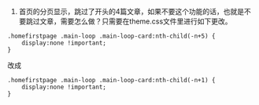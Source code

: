 1. 首页的分页显示，跳过了开头的4篇文章，如果不要这个功能的话，也就是不要跳过文章，需要怎么做？只需要在theme.css文件里进行如下更改。
```
.homefirstpage .main-loop .main-loop-card:nth-child(-n+5) {
	display:none !important;
}
```
改成
```
.homefirstpage .main-loop .main-loop-card:nth-child(-n+1) {
	display:none !important;
}
```